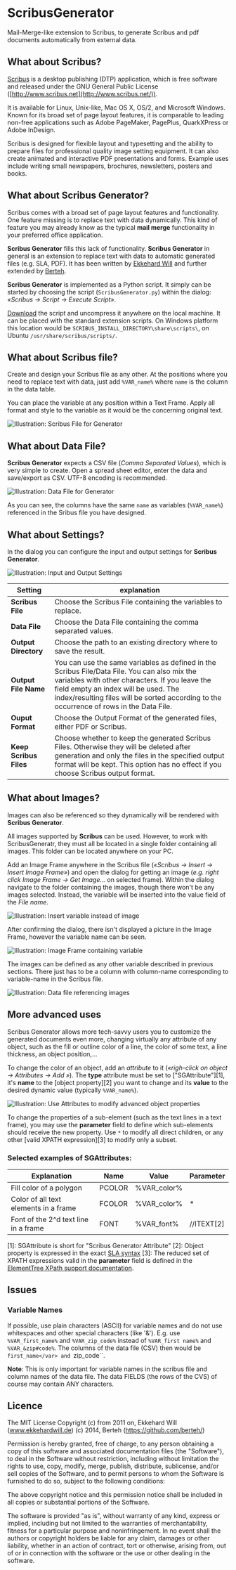 ScribusGenerator
================

Mail-Merge-like extension to Scribus, to generate Scribus and pdf documents automatically from external data.


What about Scribus?
--------

[Scribus](http://www.scribus.net/) is a desktop publishing (DTP) application, which is free software and released under the GNU General Public License ([http://www.scribus.net](http://www.scribus.net/)).

It is available for Linux, Unix-like, Mac OS X, OS/2, and Microsoft Windows. Known for its broad set of page layout features, it is comparable to leading non-free applications such as Adobe PageMaker, PagePlus, QuarkXPress or Adobe InDesign.

Scribus is designed for flexible layout and typesetting and the ability to prepare files for professional quality image setting equipment. It can also create animated and interactive PDF presentations and forms. Example uses include writing small newspapers, brochures, newsletters, posters and books.

What about Scribus Generator?
-------

Scribus comes with a broad set of page layout features and functionality. One feature missing is to replace text with data dynamically. This kind of feature you may already know as the typical __mail merge__ functionality in your preferred office application.

**Scribus Generator** fills this lack of functionality. **Scribus Generator** in general is an extension to replace text with data to automatic generated files (e.g. SLA, PDF). It has been written by [Ekkehard Will](http://www.ekkehardwill.de/sg/) and further extended by [Berteh](https://github.com/berteh/).

**Scribus Generator** is implemented as a Python script. It simply can be started by choosing the script (``ScribusGenerator.py``) within the dialog: _«Scribus → Script → Execute Script»_.

[Download](https://github.com/berteh/ScribusGenerator/archive/master.zip) the script and uncompress it anywhere on the local machine. It can be placed with  the standard extension scripts. On Windows platform this location would be ``SCRIBUS_INSTALL_DIRECTORY\share\scripts\``, on Ubuntu ``/usr/share/scribus/scripts/``.


What about Scribus file?
------

Create and design your Scribus file as any other. At the positions where you need to replace text with data, just add ``%VAR_name%`` where ``name`` is the column in the data table.

You can place the variable at any position within a Text Frame. Apply all format and style to the variable as it would be the concerning original text.

![Illustration: Scribus File for Generator](pic/SG-01.png)


What about Data File?
--------

**Scribus Generator** expects a CSV file (_Comma Separated Values_), which is very simple to create. Open a spread sheet editor, enter the data and save/export as CSV. UTF-8 encoding is recommended.

![Illustration: Data File for Generator](pic/SG-05.png)


As you can see, the columns have the same ``name`` as variables (``%VAR_name%``) referenced in the Sribus file you have designed.


What about Settings?
---------

In the dialog you can configure the input and output settings for **Scribus Generator**.

![Illustration: Input and Output Settings](pic/SG-10.png)

| Setting | explanation |
| ---- | ---- |
| **Scribus File** | Choose the Scribus File containing the variables to replace. |
| **Data File** | Choose the Data File containing the comma separated values. |
| **Output Directory** | Choose the path to an existing directory where to save the result. |
| **Output File Name** | You can use the same variables as defined in the Scribus File/Data File. You can also mix the variables with other characters. If you leave the field empty an index will be used. The index/resulting files will be sorted according to the occurrence of rows in the Data File. |
| **Ouput Format** | Choose the Output Format of the generated files, either PDF or Scribus. |
| **Keep Scribus Files** | Choose whether to keep the generated Scribus Files. Otherwise they will be deleted after generation and only the files in the specified output format will be kept. This option has no effect if you choose Scribus output format.|


What about Images?
------------

Images can also be referenced so they dynamically will be rendered with **Scribus Generator**. 

All images supported by **Scribus** can be used. However, to work with ScribusGeneratr, they must all be located in a single folder containing all images. This folder can be located anywhere on your PC.

Add an Image Frame anywhere in the Scribus file (_«Scribus → Insert → Insert Image Frame»_) and open the dialog for getting an image (_e.g. right click Image Frame → Get Image..._ on selected frame). Within the dialog navigate to the folder containing the images, though there won't be any images selected. Instead, the variable will be inserted into the value field of the _File name_.

![Illustration: Insert variable instead of image](pic/SG-15-1.png)

After confirming the dialog, there isn't displayed a picture in the Image Frame, however the variable name can be seen.

![Illustration: Image Frame containing variable](pic/SG-15-2.png)

The images can be defined as any other variable described in previous sections. There just has to be a column with column-name corresponding to variable-name in the Scribus file.

![Illustration: Data file referencing images](pic/SG-15-3.png)


More advanced uses
-----------
Scribus Generator allows more tech-savvy users you to customize the generated documents even more, changing virtually any attribute of any object, such as the fill or outline color of a line, the color of some text, a line thickness, an object position,...

To change the color of an object, add an *attribute* to it (_«righ-click on object → Attributes → Add »_). The **type** attribute must be set to ["SGAttribute"][1], it's **name** to the [object property][2] you want to change and its **value** to the desired dynamic value (typically ``%VAR_name%``).

![Illustration: Use Attributes to modify advanced object properties](pic/SG-15-3.png)

To change the properties of a sub-element (such as the text lines in a text frame), you may use the **parameter** field to define which sub-elements should receive the new property. Use ``*`` to modify all direct children, or any other [valid XPATH expression][3] to modify only a subset.

### Selected examples of SGAttributes:

| Explanation | Name | Value | Parameter |
| --- | --- | --- | --- |
| Fill color of a polygon | PCOLOR | %VAR_color% | |
| Color of all text elements in a frame | FCOLOR | %VAR_color% | * |
| Font of the 2^d text line in a frame | FONT | %VAR_font% | //ITEXT[2] |


[1]: SGAttribute is short for "Scribus Generator Attribute"
[2]: Object property is expressed in the exact [SLA syntax](http://wiki.scribus.net/canvas/File_Format_Specification_for_Scribus_1.4#Tags)
[3]: The reduced set of XPATH expressions valid in the **parameter** field is defined in the [ElementTree XPath support documentation](https://docs.python.org/2/library/xml.etree.elementtree.html#supported-xpath-syntax).

Issues
-------

### Variable Names

If possible, use plain characters (ASCII) for variable names and do not use whitespaces and other special characters (like '&'). E.g. use ``%VAR_first_name%`` and ``%VAR_zip_code%`` instead of ``%VAR_first name%`` and ``%VAR_&zip#code%``.
The columns of the data file (CSV) then would be ``first_name</var> and ``zip_code``.		

**Note**: This is only important for variable names in the scribus file and column names of the data file. The data FIELDS (the rows of the CVS) of course may contain ANY characters.



Licence
--------

The MIT License
Copyright 
(c) from 2011 on, Ekkehard Will (www.ekkehardwill.de)
(c) 2014, Berteh (https://github.com/berteh/)

Permission is hereby granted, free of charge, to any person obtaining a copy of this software and associated documentation files (the "Software"), to deal in the Software without restriction, including without limitation the rights to use, copy, modify, merge, publish, distribute, sublicense, and/or sell copies of the Software, and to permit persons to whom the Software is furnished to do so, subject to the following conditions: 

The above copyright notice and this permission notice shall be included in all copies or substantial portions of the Software. 

The software is provided "as is", without warranty of any kind, express or implied, including but not limited to the warranties of merchantability, fitness for a particular purpose and noninfringement. In no event shall the authors or copyright holders be liable for any claim, damages or other liability, whether in an action of contract, tort or otherwise, arising from, out of or in connection with the software or the use or other dealing in the software.